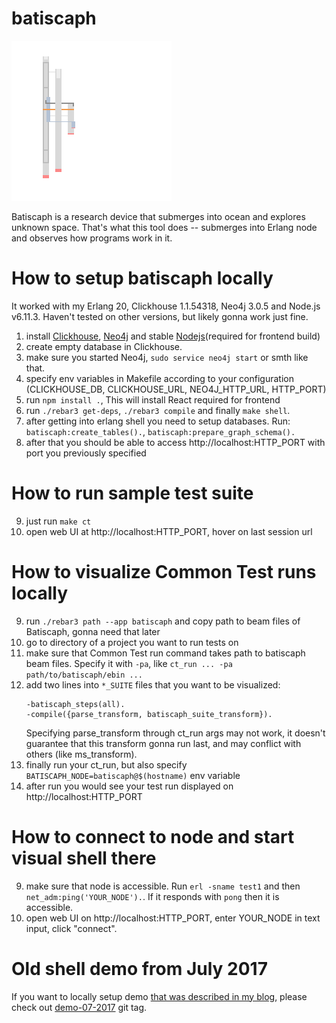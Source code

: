 # batiscaph

![batiscaph display example](https://github.com/vladimir-vg/batiscaph/raw/demo-01-2018/open_port_and_change_owner.gif)

Batiscaph is a research device that submerges into ocean and explores unknown space.
That's what this tool does -- submerges into Erlang node and observes how programs work in it.

# How to setup batiscaph locally

It worked with my Erlang 20, Clickhouse 1.1.54318, Neo4j 3.0.5 and Node.js v6.11.3.
Haven't tested on other versions, but likely gonna work just fine.

 1. install [Clickhouse](https://clickhouse.yandex/), [Neo4j](https://neo4j.com/) and stable [Nodejs](https://nodejs.org/en/)(required for frontend build)
 2. create empty database in Clickhouse.
 3. make sure you started Neo4j, `sudo service neo4j start` or smth like that.
 4. specify env variables in Makefile according to your configuration (CLICKHOUSE_DB, CLICKHOUSE_URL, NEO4J_HTTP_URL, HTTP_PORT)
 5. run `npm install .`, This will install React required for frontend
 6. run `./rebar3 get-deps`, `./rebar3 compile` and finally `make shell`.
 7. after getting into erlang shell you need to setup databases.
    Run: `batiscaph:create_tables().`, `batiscaph:prepare_graph_schema().`
 8. after that you should be able to access http://localhost:HTTP_PORT with port you previously specified

# How to run sample test suite

 9. just run `make ct`
 10. open web UI at http://localhost:HTTP_PORT, hover on last session url

# How to visualize Common Test runs locally

 9. run `./rebar3 path --app batiscaph` and copy path to beam files of Batiscaph, gonna need that later
 10. go to directory of a project you want to run tests on
 11. make sure that Common Test run command takes path to batiscaph beam files.
     Specify it with `-pa`, like `ct_run ... -pa path/to/batiscaph/ebin ...`
 12. add two lines into `*_SUITE` files that you want to be visualized:
     ```
     -batiscaph_steps(all).
     -compile({parse_transform, batiscaph_suite_transform}).
     ```
     Specifying parse_transform through ct_run args may not work,
     it doesn't guarantee that this transform gonna run last,
     and may conflict with others (like ms_transform).
  13. finally run your ct_run, but also specify `BATISCAPH_NODE=batiscaph@$(hostname)` env variable
  14. after run you would see your test run displayed on http://localhost:HTTP_PORT

# How to connect to node and start visual shell there

 9. make sure that node is accessible.
    Run `erl -sname test1` and then `net_adm:ping('YOUR_NODE').`.
    If it responds with `pong` then it is accessible.
 10. open web UI on http://localhost:HTTP_PORT, enter YOUR_NODE in text input, click "connect".

# Old shell demo from July 2017

If you want to locally setup demo [that was described in my blog](http://vladimir-vg.me/erlang-shell-visualization-demo/), please check out [demo-07-2017](https://github.com/vladimir-vg/batiscaph/tree/demo-07-2017) git tag.
